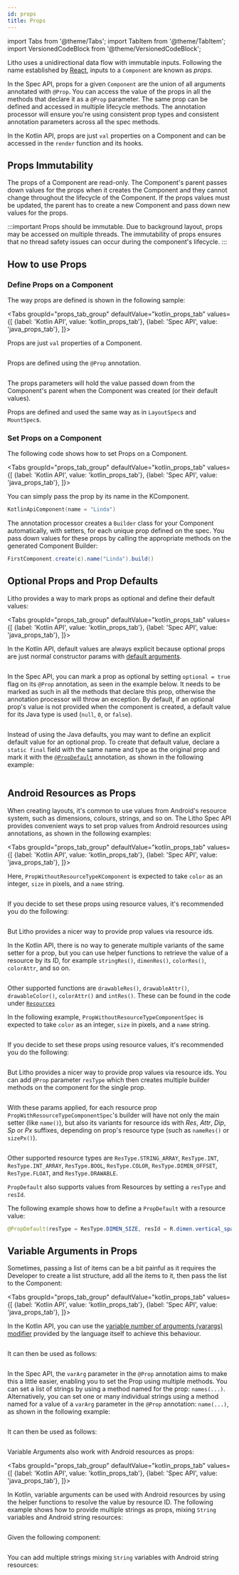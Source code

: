 ```yaml
---
id: props
title: Props
---
```


import Tabs from '@theme/Tabs';
import TabItem from '@theme/TabItem';
import VersionedCodeBlock from '@theme/VersionedCodeBlock';

Litho uses a unidirectional data flow with immutable inputs. Following the name established by [React](https://reactjs.org/docs/components-and-props.html), inputs to a `Component` are known as *props*.

In the Spec API, props for a given `Component` are the union of all arguments annotated with `@Prop`. You can access the value of the props in all the methods that declare it as a `@Prop` parameter. The same prop can be defined and accessed in multiple lifecycle methods. The annotation processor will ensure you're using consistent prop types and consistent annotation parameters across all the spec methods.

In the Kotlin API, props are just `val` properties on a Component and can be accessed in the `render` function and its hooks.

## Props Immutability

The props of a Component are read-only. The Component's parent passes down values for the props when it creates the Component and they cannot change throughout the lifecycle of the Component. If the props values must be updated, the parent has to create a new Component and pass down new values for the props.

:::important
Props should be immutable. Due to background layout, props may be accessed on multiple threads. The immutability of props ensures that no thread safety issues can occur during the component's lifecycle.
:::

## How to use Props

### Define Props on a Component

The way props are defined is shown in the following sample:

<Tabs
  groupId="props_tab_group"
  defaultValue="kotlin_props_tab"
  values={[
    {label: 'Kotlin API', value: 'kotlin_props_tab'},
    {label: 'Spec API', value: 'java_props_tab'},
  ]}>
  <TabItem value="kotlin_props_tab">

Props are just `val` properties of a Component.

```kotlin file=sample/src/main/java/com/facebook/samples/litho/kotlin/documentation/KotlinApiComponent.kt start=start_example end=end_example
```
  </TabItem>
  <TabItem value="java_props_tab">

Props are defined using the `@Prop` annotation.

```java file=sample/src/main/java/com/facebook/samples/litho/onboarding/FirstComponentSpec.java start=start_example end=end_example
```
  </TabItem>
</Tabs>

The props parameters will hold the value passed down from the Component's parent when the Component was created (or their default values).

Props are defined and used the same way as in `LayoutSpec`s and `MountSpec`s.

### Set Props on a Component

The following code shows how to set Props on a Component.

<Tabs
  groupId="props_tab_group"
  defaultValue="kotlin_props_tab"
  values={[
    {label: 'Kotlin API', value: 'kotlin_props_tab'},
    {label: 'Spec API', value: 'java_props_tab'},
  ]}>
  <TabItem value="kotlin_props_tab">

You can simply pass the prop by its name in the KComponent.

```kotlin
KotlinApiComponent(name = "Linda")
```
  </TabItem>
  <TabItem value="java_props_tab">

The annotation processor creates a `Builder` class for your Component automatically, with setters, for each unique prop defined on the spec.
You pass down values for these props by calling the appropriate methods on the generated Component Builder:

```java
FirstComponent.create(c).name("Linda").build()
```
  </TabItem>
</Tabs>

## Optional Props and Prop Defaults

Litho provides a way to mark props as optional and define their default values:

<Tabs
  groupId="props_tab_group"
  defaultValue="kotlin_props_tab"
  values={[
    {label: 'Kotlin API', value: 'kotlin_props_tab'},
    {label: 'Spec API', value: 'java_props_tab'},
  ]}>
  <TabItem value="kotlin_props_tab">

In the Kotlin API, default values are always explicit because optional props are just normal constructor params with [default arguments](https://kotlinlang.org/docs/functions.html#default-arguments).

```kotlin file=sample/src/main/java/com/facebook/samples/litho/documentation/props/PropDefaultKComponent.kt start=start_example end=end_example
```
   </TabItem>
  <TabItem value="java_props_tab">

In the Spec API, you can mark a prop as optional by setting `optional = true` flag on its `@Prop` annotation, as seen in the example below.
It needs to be marked as such in all the methods that declare this prop, otherwise the annotation processor will throw an exception.
By default, if an optional prop's value is not provided when the component is created, a default value for its Java type is used (`null`, `0`, or `false`).

```java file=sample/src/main/java/com/facebook/samples/litho/documentation/props/OptionalPropComponentSpec.java start=start_example end=end_example
```

Instead of using the Java defaults, you may want to define an explicit default value for an optional prop. To create that default value, declare a `static final` field with the same name and type as the original prop and mark it with the [`@PropDefault`](pathname:///javadoc/com/facebook/litho/annotations/PropDefault.html) annotation, as shown in the following example:

```java file=sample/src/main/java/com/facebook/samples/litho/documentation/props/PropDefaultComponentSpec.java start=start_example end=end_example
```
  </TabItem>
</Tabs>

## Android Resources as Props

When creating layouts, it's common to use values from Android's resource system, such as dimensions, colours, strings, and so on. The Litho Spec API provides convenient ways to set prop values from Android resources using annotations, as shown in the following examples:

<Tabs
  groupId="props_tab_group"
  defaultValue="kotlin_props_tab"
  values={[
    {label: 'Kotlin API', value: 'kotlin_props_tab'},
    {label: 'Spec API', value: 'java_props_tab'},
  ]}>

<TabItem value="kotlin_props_tab">

Here, `PropWithoutResourceTypeKComponent` is expected to take `color` as an integer, `size` in pixels, and a `name` string.

```kotlin file=sample/src/main/java/com/facebook/samples/litho/documentation/props/PropWithoutResourceTypeKComponent.kt start=start_example end=end_example
```

If you decide to set these props using resource values, it's recommended you do the following:

```kotlin file=sample/src/main/java/com/facebook/samples/litho/documentation/props/PropResourceTypeParentKComponent.kt start=start_prop_without_resource_type_usage end=end_prop_without_resource_type_usage
```

But Litho provides a nicer way to provide prop values via resource ids.

In the Kotlin API, there is no way to generate multiple variants of the same setter for a prop, but you can use helper functions to retrieve the value of a resource by its ID, for example `stringRes()`, `dimenRes()`, `colorRes()`, `colorAttr`, and so on.

```kotlin file=sample/src/main/java/com/facebook/samples/litho/documentation/props/PropResourceTypeParentKComponent.kt start=start_prop_with_resource_type_usage end=end_prop_with_resource_type_usage
```

Other supported functions are `drawableRes()`, `drawableAttr()`, `drawableColor()`, `colorAttr()` and `intRes()`. These can be found in the code under [`Resources`](https://github.com/facebook/litho/blob/master/litho-core-kotlin/src/main/kotlin/com/facebook/litho/Resources.kt)
  </TabItem>
  <TabItem value="java_props_tab">

In the following example, `PropWithoutResourceTypeComponentSpec` is expected to take `color` as an integer, `size` in pixels, and a `name` string.

```java file=sample/src/main/java/com/facebook/samples/litho/documentation/props/PropWithoutResourceTypeComponentSpec.java start=start_example end=end_example
```

If you decide to set these props using resource values, it's recommended you do the following:

```java file=sample/src/main/java/com/facebook/samples/litho/documentation/props/PropResourceTypeParentComponentSpec.java start=start_prop_without_resource_type_usage end=end_prop_without_resource_type_usage
```

But Litho provides a nicer way to provide prop values via resource ids. You can add `@Prop` parameter `resType` which then creates multiple builder methods on the component for the single prop.

```java file=sample/src/main/java/com/facebook/samples/litho/documentation/props/PropWithResourceTypeComponentSpec.java start=start_example end=end_example
```

With these params applied, for each resource prop `PropWithResourceTypeComponentSpec`'s builder will have not only the main setter (like `name()`), but also its variants for resource ids with *Res*, *Attr*, *Dip*, *Sp* or *Px* suffixes, depending on prop's resource type (such as `nameRes()` or `sizePx()`).

```java file=sample/src/main/java/com/facebook/samples/litho/documentation/props/PropResourceTypeParentComponentSpec.java start=start_prop_with_resource_type_usage end=end_prop_with_resource_type_usage
```

Other supported resource types are `ResType.STRING_ARRAY`, `ResType.INT`, `ResType.INT_ARRAY`, `ResType.BOOL`, `ResType.COLOR`, `ResType.DIMEN_OFFSET`, `ResType.FLOAT`, and `ResType.DRAWABLE`.

`PropDefault` also supports values from Resources by setting a `resType` and `resId`.

The following example shows how to define a `PropDefault` with a resource value:

```java
@PropDefault(resType = ResType.DIMEN_SIZE, resId = R.dimen.vertical_spacing) static float spacingVertical;
```
  </TabItem>
</Tabs>

## Variable Arguments in Props

Sometimes, passing a list of items can be a bit painful as it requires the Developer to create a list structure, add all the items to it, then pass the list to the Component:

<Tabs
  groupId="props_tab_group"
  defaultValue="kotlin_props_tab"
  values={[
    {label: 'Kotlin API', value: 'kotlin_props_tab'},
    {label: 'Spec API', value: 'java_props_tab'},
  ]}>
   <TabItem value="kotlin_props_tab">

In the Kotlin API, you can use the [variable number of arguments (varargs) modifier](https://kotlinlang.org/docs/functions.html#variable-number-of-arguments-varargs) provided by the language itself to achieve this behaviour.

```kotlin file=sample/src/main/java/com/facebook/samples/litho/documentation/props/VariableArgumentPropKComponent.kt start=start_example end=end_example
```

It can then be used as follows:

```kotlin file=sample/src/main/java/com/facebook/samples/litho/documentation/props/VariableArgumentPropParentKComponent.kt start=start_var_arg_usage end=end_var_arg_usage
```
   </TabItem>

  <TabItem value="java_props_tab">

In the Spec API, the `varArg` parameter in the `@Prop` annotation aims to make this a little easier, enabling you to set the Prop using multiple methods. You can set a list of strings by using a method named for the prop: `names(...)`.  Alternatively, you can set one or many individual strings using a method named for a value of a `varArg` parameter in the `@Prop` annotation: `name(...)`, as shown in the following example:

```java file=sample/src/main/java/com/facebook/samples/litho/documentation/props/VariableArgumentPropComponentSpec.java start=start_example end=end_example
```

It can then be used as follows:

```java file=sample/src/main/java/com/facebook/samples/litho/documentation/props/VariableArgumentPropParentComponentSpec.java start=start_var_arg_usage end=end_var_arg_usage
```
  </TabItem>
 </Tabs>

Variable Arguments also work with Android resources as props:

 <Tabs
   groupId="props_tab_group"
   defaultValue="kotlin_props_tab"
   values={[
     {label: 'Kotlin API', value: 'kotlin_props_tab'},
     {label: 'Spec API', value: 'java_props_tab'},
   ]}>
    <TabItem value="kotlin_props_tab">

  In Kotlin, variable arguments can be used with Android resources by using the helper functions to resolve the value by resource ID. The following example shows how to provide multiple strings as props, mixing `String` variables and Android string resources:

  ```kotlin file=sample/src/main/java/com/facebook/samples/litho/documentation/props/VariableArgumentPropParentKComponent.kt start=start_var_arg_res_type_usage end=end_var_arg_res_type_usage
  ```
  </TabItem>

  <TabItem value="java_props_tab">

  Given the following component:

  ```java file=sample/src/main/java/com/facebook/samples/litho/documentation/props/VariableArgumentWithResourceTypeSpec.java start=start_example end=end_example
  ```

  You can add multiple strings mixing `String` variables with Android string resources:

  ```java file=sample/src/main/java/com/facebook/samples/litho/documentation/props/VariableArgumentPropParentComponentSpec.java start=start_var_arg_res_type_usage end=end_var_arg_res_type_usage
  ```
 </TabItem>
 </Tabs>
